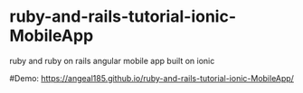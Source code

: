 # ruby-and-rails-tutorial-ionic-MobileApp
ruby and ruby on rails angular mobile app built on ionic

#Demo: https://angeal185.github.io/ruby-and-rails-tutorial-ionic-MobileApp/
